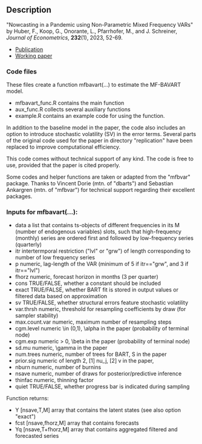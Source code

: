 ## Description
"Nowcasting in a Pandemic using Non-Parametric Mixed Frequency VARs" by Huber, F., Koop, G., Onorante, L., Pfarrhofer, M., and J. Schreiner, _Journal of Econometrics_, **232**(1), 2023, 52-69.
- [Publication](https://doi.org/10.1016/j.jeconom.2020.11.006)
- [Working paper](https://arxiv.org/abs/2008.12706)

### Code files
These files create a function mfbavart(...) to estimate the MF-BAVART model.
- mfbavart_func.R contains the main function
- aux_func.R collects several auxiliary functions
- example.R contains an example code for using the function.

In addition to the baseline model in the paper, the code also includes an option to introduce stochastic volatility (SV) in the error terms. Several parts of the original code used for the paper in directory "replication" have been replaced to improve computational efficiency.

This code comes without technical support of any kind. The code is free to use, provided that the paper is cited properly.

Some codes and helper functions are taken or adapted from the "mfbvar" package. Thanks to Vincent Dorie (mtn. of "dbarts") and Sebastian Ankargren (mtn. of "mfbvar") for technical support regarding their excellent packages.

### Inputs for mfbavart(...):
- data            a list that contains ts-objects of different frequencies in its 
                  M (number of endogenous variables) slots, such that high-frequency (monthly)
                  series are ordered first and followed by low-frequency series (quarterly)
- itr             intertermporal restriction ("lvl" or "grw") of length 
                  corresponding to number of low frequency series
- p               numeric, lag-length of the VAR (minimum of 5 if itr=="grw", and 3 if itr=="lvl")
- fhorz           numeric, forecast horizon in months (3 per quarter)
- cons            TRUE/FALSE, whether a constant should be included
- exact           TRUE/FALSE, whether BART fit is stored in output values or 
                  filtered data based on approximation
- sv              TRUE/FALSE, whether structural errors feature stochastic volatility
- var.thrsh       numeric, threshold for resampling coefficients by draw (for sampler stability)
- max.count.var   numeric, maximum number of resampling steps
- cgm.level       numeric \in (0,1), \alpha in the paper (probability of terminal node)
- cgm.exp         numeric > 0, \beta in the paper (probability of terminal node)
- sd.mu           numeric, \gamma in the paper
- num.trees       numeric, number of trees for BART, S in the paper
- prior.sig       numeric of length 2, [1] nu_j, [2] v in the paper, 
- nburn           numeric, number of burnins
- nsave           numeric, number of draws for posterior/predictive inference
- thinfac         numeric, thinning factor
- quiet           TRUE/FALSE, whether progress bar is indicated during sampling

Function returns:
- Y              [nsave,T,M] array that contains the latent states (see also option "exact")
- fcst           [nsave,fhorz,M] array that contains forecasts
- Yq             [nsave,T+fhorz,M] array that contains aggregated filtered and forecasted series
